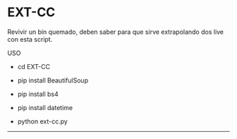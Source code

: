 # EXT-CC
Revivir un bin quemado, deben saber para que sirve extrapolando dos live con esta script.

USO

- cd EXT-CC

- pip install BeautifulSoup

- pip install bs4

- pip install datetime

- python ext-cc.py

*****
